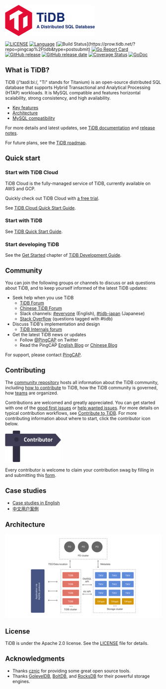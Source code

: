 <img src="docs/tidb-logo-with-text.png" alt="TiDB, a distributed SQL database" height=100></img>

[![LICENSE](https://img.shields.io/github/license/pingcap/tidb.svg)](https://github.com/pingcap/tidb/blob/master/LICENSE)
[![Language](https://img.shields.io/badge/Language-Go-blue.svg)](https://golang.org/)
[![Build Status](https://prow.tidb.net/badge.svg?jobs=pingcap/tidb/merged_*)](https://prow.tidb.net/?repo=pingcap%2Ftidb&type=postsubmit)
[![Go Report Card](https://goreportcard.com/badge/github.com/pingcap/tidb)](https://goreportcard.com/report/github.com/pingcap/tidb)
[![GitHub release](https://img.shields.io/github/tag/pingcap/tidb.svg?label=release)](https://github.com/pingcap/tidb/releases)
[![GitHub release date](https://img.shields.io/github/release-date/pingcap/tidb.svg)](https://github.com/pingcap/tidb/releases)
[![Coverage Status](https://codecov.io/gh/pingcap/tidb/branch/master/graph/badge.svg)](https://codecov.io/gh/pingcap/tidb)
[![GoDoc](https://img.shields.io/badge/Godoc-reference-blue.svg)](https://godoc.org/github.com/pingcap/tidb)

## What is TiDB?

TiDB (/’taɪdiːbi:/, "Ti" stands for Titanium) is an open-source distributed SQL database that supports Hybrid Transactional and Analytical Processing (HTAP) workloads. It is MySQL compatible and features horizontal scalability, strong consistency, and high availability.

- [Key features](https://docs.pingcap.com/tidb/stable/overview#key-features)
- [Architecture](#architecture)
- [MySQL compatibility](https://docs.pingcap.com/tidb/stable/mysql-compatibility)

For more details and latest updates, see [TiDB documentation](https://docs.pingcap.com/tidb/stable) and [release notes](https://docs.pingcap.com/tidb/dev/release-notes).

For future plans, see the [TiDB roadmap](roadmap.md).

## Quick start

### Start with TiDB Cloud

TiDB Cloud is the fully-managed service of TiDB, currently available on AWS and GCP.

Quickly check out TiDB Cloud with [a free trial](https://tidbcloud.com/free-trial).

See [TiDB Cloud Quick Start Guide](https://docs.pingcap.com/tidbcloud/tidb-cloud-quickstart).

### Start with TiDB

See [TiDB Quick Start Guide](https://docs.pingcap.com/tidb/stable/quick-start-with-tidb).

### Start developing TiDB

See the [Get Started](https://pingcap.github.io/tidb-dev-guide/get-started/introduction.html) chapter of [TiDB Development Guide](https://pingcap.github.io/tidb-dev-guide/index.html).

## Community

You can join the following groups or channels to discuss or ask questions about TiDB, and to keep yourself informed of the latest TiDB updates:

- Seek help when you use TiDB
  - [TiDB Forum](https://ask.pingcap.com/)
  - [Chinese TiDB Forum](https://asktug.com)
  - Slack channels: [#everyone](https://slack.tidb.io/invite?team=tidb-community&channel=everyone&ref=pingcap-tidb) (English), [#tidb-japan](https://slack.tidb.io/invite?team=tidb-community&channel=tidb-japan&ref=github-tidb) (Japanese)
  - [Stack Overflow](https://stackoverflow.com/questions/tagged/tidb) (questions tagged with #tidb)
- Discuss TiDB's implementation and design
  - [TiDB Internals forum](https://internals.tidb.io/)
- Get the latest TiDB news or updates
    - Follow [@PingCAP](https://twitter.com/PingCAP) on Twitter
    - Read the PingCAP [English Blog](https://www.pingcap.com/blog/?from=en) or [Chinese Blog](https://cn.pingcap.com/blog/)

For support, please contact [PingCAP](http://bit.ly/contact_us_via_github).

## Contributing

The [community repository](https://github.com/pingcap/community) hosts all information about the TiDB community, including [how to contribute](https://github.com/pingcap/community/blob/master/contributors/README.md) to TiDB, how the TiDB community is governed, how [teams](https://github.com/pingcap/community/blob/master/teams/README.md) are organized.

Contributions are welcomed and greatly appreciated. You can get started with one of the [good first issues](https://github.com/pingcap/tidb/issues?q=is%3Aopen+is%3Aissue+label%3A%22good+first+issue%22) or [help wanted issues](https://github.com/pingcap/tidb/issues?q=is%3Aopen+is%3Aissue+label%3A%22help+wanted%22). For more details on typical contribution workflows, see [Contribute to TiDB](https://pingcap.github.io/tidb-dev-guide/contribute-to-tidb/introduction.html). For more contributing information about where to start, click the contributor icon below.

[<img src="docs/contribution-map.png" alt="contribution-map" width="180">](https://github.com/pingcap/tidb-map/blob/master/maps/contribution-map.md#tidb-is-an-open-source-distributed-htap-database-compatible-with-the-mysql-protocol)

Every contributor is welcome to claim your contribution swag by filling in and submitting this [form](https://forms.pingcap.com/f/tidb-contribution-swag).

## Case studies

- [Case studies in English](https://www.pingcap.com/customers/)
- [中文用户案例](https://cn.pingcap.com/case/)

## Architecture

![TiDB architecture](./docs/tidb-architecture.png)

## License

TiDB is under the Apache 2.0 license. See the [LICENSE](./LICENSE) file for details.

## Acknowledgments

- Thanks [cznic](https://github.com/cznic) for providing some great open source tools.
- Thanks [GolevelDB](https://github.com/syndtr/goleveldb), [BoltDB](https://github.com/boltdb/bolt), and [RocksDB](https://github.com/facebook/rocksdb) for their powerful storage engines.
